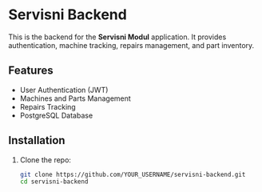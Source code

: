 # Servisni Backend

This is the backend for the **Servisni Modul** application. It provides authentication, machine tracking, repairs management, and part inventory.

## Features
- User Authentication (JWT)
- Machines and Parts Management
- Repairs Tracking
- PostgreSQL Database

## Installation
1. Clone the repo:
   ```sh
   git clone https://github.com/YOUR_USERNAME/servisni-backend.git
   cd servisni-backend
